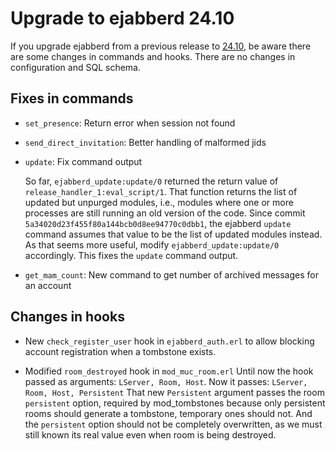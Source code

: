 # Upgrade to ejabberd 24.10

If you upgrade ejabberd from a previous release to [24.10](../../archive/24.10/index.md),
be aware there are some changes in commands and hooks.
There are no changes in configuration and SQL schema.

## <a name="commands"></a>Fixes in commands

- `set_presence`: Return error when session not found

- `send_direct_invitation`: Better handling of malformed jids

- `update`: Fix command output

    So far, `ejabberd_update:update/0` returned the return value of
    `release_handler_1:eval_script/1`.  That function returns the list of
    updated but unpurged modules, i.e., modules where one or more processes
    are still running an old version of the code.  Since commit
    `5a34020d23f455f80a144bcb0d8ee94770c0dbb1`, the ejabberd `update` command
    assumes that value to be the list of updated modules instead.  As
    that seems more useful, modify `ejabberd_update:update/0` accordingly.
    This fixes the `update` command output.

- `get_mam_count`: New command to get number of archived messages for an account

## <a name="hooks"></a>Changes in hooks

- New `check_register_user` hook in `ejabberd_auth.erl` to allow blocking account registration when a tombstone exists.

- Modified `room_destroyed` hook in `mod_muc_room.erl`
    Until now the hook passed as arguments: `LServer, Room, Host`.
    Now it passes: `LServer, Room, Host, Persistent`
    That new `Persistent` argument passes the room `persistent` option,
    required by mod_tombstones because only persistent rooms should generate
    a tombstone, temporary ones should not.
    And the `persistent` option should not be completely overwritten, as we must
    still known its real value even when room is being destroyed.


